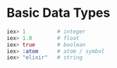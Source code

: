 Basic Data Types
================


```elixir
iex> 1          # integer
iex> 1.0        # float
iex> true       # boolean
iex> :atom      # atom / symbol
iex> "elixir"   # string
```
